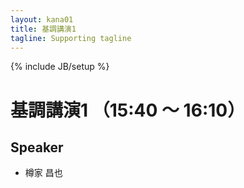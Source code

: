 ```yaml
---
layout: kana01
title: 基調講演1
tagline: Supporting tagline
---
```

{% include JB/setup %}


# 基調講演1 （15:40 〜 16:10）

## Speaker
- 樽家 昌也
